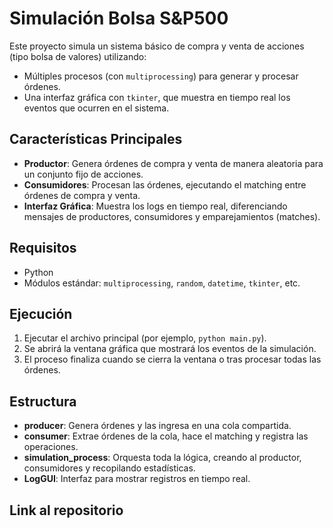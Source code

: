 # Simulación Bolsa S&P500

Este proyecto simula un sistema básico de compra y venta de acciones (tipo bolsa de valores) utilizando:
- Múltiples procesos (con `multiprocessing`) para generar y procesar órdenes.
- Una interfaz gráfica con `tkinter`, que muestra en tiempo real los eventos que ocurren en el sistema.

## Características Principales
- **Productor**: Genera órdenes de compra y venta de manera aleatoria para un conjunto fijo de acciones.
- **Consumidores**: Procesan las órdenes, ejecutando el matching entre órdenes de compra y venta.
- **Interfaz Gráfica**: Muestra los logs en tiempo real, diferenciando mensajes de productores, consumidores y emparejamientos (matches).

## Requisitos
- Python
- Módulos estándar: `multiprocessing`, `random`, `datetime`, `tkinter`, etc.

## Ejecución
1. Ejecutar el archivo principal (por ejemplo, `python main.py`).
2. Se abrirá la ventana gráfica que mostrará los eventos de la simulación.
3. El proceso finaliza cuando se cierra la ventana o tras procesar todas las órdenes.

## Estructura
- **producer**: Genera órdenes y las ingresa en una cola compartida.
- **consumer**: Extrae órdenes de la cola, hace el matching y registra las operaciones.
- **simulation_process**: Orquesta toda la lógica, creando al productor, consumidores y recopilando estadísticas.
- **LogGUI**: Interfaz para mostrar registros en tiempo real.

## Link al repositorio
